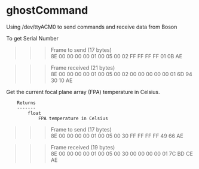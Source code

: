 # ghostCommand
Using /dev/ttyACM0 to send commands and receive data from Boson

To get Serial Number

>>> Frame to send (17 bytes)                                                    
>>> 8E 00 00 00 00 01 00 05 00 02 FF FF FF FF 01 0B AE 

>>> Frame received (21 bytes)                                                   
>>> 8E 00 00 00 00 01 00 05 00 02 00 00 00 00 00 01 6D 94 30 10 AE 

Get the current focal plane array (FPA) temperature in Celsius.

        Returns
        -------
            float
                FPA temperature in Celsius

>>> Frame to send (17 bytes)                                                    
>>> 8E 00 00 00 00 01 00 05 00 30 FF FF FF FF 49 66 AE        
                 
>>> Frame received (19 bytes)                                                   
>>> 8E 00 00 00 00 01 00 05 00 30 00 00 00 00 01 7C BD CE AE                    
